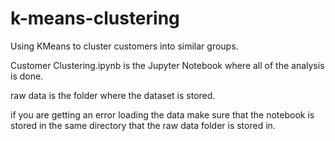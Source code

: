 # k-means-clustering
Using KMeans to cluster customers into similar groups.

Customer Clustering.ipynb is the Jupyter Notebook where all of the analysis is done.

raw data is the folder where the dataset is stored.

if you are getting an error loading the data make sure that the notebook is stored in the same directory that the raw data folder is stored in.
